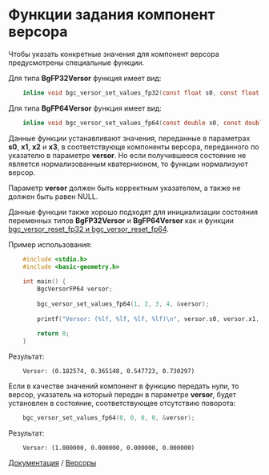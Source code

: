 # Функции задания компонент версора

Чтобы указать конкретные значения для компонент версора предусмотрены специальные функции.

Для типа **BgFP32Versor** функция имеет вид:

```c
    inline void bgc_versor_set_values_fp32(const float s0, const float x1, const float x2, const float x3, BgcVersorFP32* versor);
```

Для типа **BgFP64Versor** функция имеет вид:

```c
    inline void bgc_versor_set_values_fp64(const double s0, const double x1, const double x2, const double x3, BgcVersorFP64* versor);
```

Данные функции устанавливают значения, переданные в параметрах **s0**, **x1**, **x2** и **x3**, в соответствующе компоненты версора, переданного по указателю в параметре **versor**. Но если получившееся состояние не является нормализованным кватернионом, то функции нормализуют версор.

Параметр **versor** должен быть корректным указателем, а также не должен быть равен NULL.

Данные функции также хорошо подходят для инициализации состояния переменных типов **BgFP32Versor** и **BgFP64Versor** как и функции [bgc_versor_reset_fp32 и bgc_versor_reset_fp64](./versor-reset-eng.md).

Пример использования:

```c
    #include <stdio.h>
    #include <basic-geometry.h>
    
    int main() {
        BgcVersorFP64 versor;
        
        bgc_versor_set_values_fp64(1, 2, 3, 4, &versor);
        
        printf("Versor: (%lf, %lf, %lf, %lf)\n", versor.s0, versor.x1, versor.x2, versor.x3);
        
        return 0;
    }
```

Результат:

```
    Versor: (0.182574, 0.365148, 0.547723, 0.730297)
```

Если в качестве значений компонент в функцию передать нули, то версор, указатель на который передан в параметре **versor**, будет установлен в состояние, соответствующее отсутствию поворота:

```c
    bgc_versor_set_values_fp64(0, 0, 0, 0, &versor);
```

Результат:

```
    Versor: (1.000000, 0.000000, 0.000000, 0.000000)
```

[Документация](../intro-rus.md) / [Версоры](../versor-rus.md)
